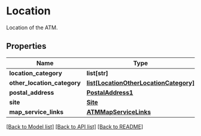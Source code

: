 # Location

Location of the ATM.
## Properties
Name | Type | Description | Notes
------------ | ------------- | ------------- | -------------
**location_category** | **list[str]** |  | [optional] 
**other_location_category** | [**list[LocationOtherLocationCategory]**](LocationOtherLocationCategory.md) |  | [optional] 
**postal_address** | [**PostalAddress1**](PostalAddress1.md) |  | [optional] 
**site** | [**Site**](Site.md) |  | [optional] 
**map_service_links** | [**ATMMapServiceLinks**](ATMMapServiceLinks.md) |  | [optional] 

[[Back to Model list]](../README.md#documentation-for-models) [[Back to API list]](../README.md#documentation-for-api-endpoints) [[Back to README]](../README.md)


